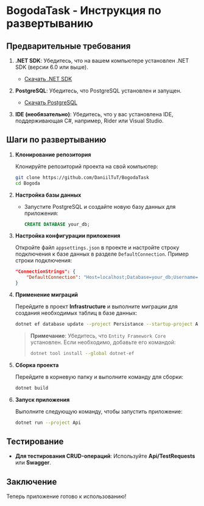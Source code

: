 # BogodaTask - Инструкция по развертыванию

## Предварительные требования

1. **.NET SDK**: Убедитесь, что на вашем компьютере установлен .NET SDK (версии 6.0 или выше).
   - [Скачать .NET SDK](https://dotnet.microsoft.com/download/dotnet)
   
2. **PostgreSQL**: Убедитесь, что PostgreSQL установлен и запущен.
   - [Скачать PostgreSQL](https://www.postgresql.org/download/)

3. **IDE (необязательно)**: Убедитесь, что у вас установлена IDE, поддерживающая C#, например, Rider или Visual Studio.

## Шаги по развертыванию

1. **Клонирование репозитория**

   Клонируйте репозиторий проекта на свой компьютер:
   ```bash
   git clone https://github.com/DaniilTuT/BogodaTask
   cd Bogoda
   ```

2. **Настройка базы данных**

   - Запустите PostgreSQL и создайте новую базу данных для приложения:
      ```sql
      CREATE DATABASE your_db;
      ```

3. **Настройка конфигурации приложения**

   Откройте файл `appsettings.json` в проекте и настройте строку подключения к базе данных в разделе `DefaultConnection`. Пример строки подключения:
   ```json
   "ConnectionStrings": {
       "DefaultConnection": "Host=localhost;Database=your_db;Username=your_username;Password=your_password"
   }
   ```

4. **Применение миграций**

   Перейдите в проект **Infrastructure** и выполните миграции для создания необходимых таблиц в базе данных:
   ```bash
   dotnet ef database update --project Persistance --startup-project Api
   ```

   > **Примечание**: Убедитесь, что `Entity Framework Core` установлен. Если необходимо, добавьте его командой:
   > ```bash
   > dotnet tool install --global dotnet-ef
   > ```

5. **Сборка проекта**

   Перейдите в корневую папку и выполните команду для сборки:
   ```bash
   dotnet build
   ```

6. **Запуск приложения**

   Выполните следующую команду, чтобы запустить приложение:
   ```bash
   dotnet run --project Api
   ```

## Тестирование

- **Для тестирования CRUD-операций**: Используйте **Api/TestRequests** или **Swagger**.

## Заключение

Теперь приложение готово к использованию!
